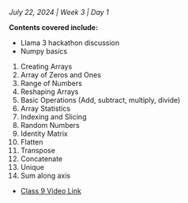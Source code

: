 _July 22, 2024 | Week 3 | Day 1_

**Contents covered include:**

- Llama 3 hackathon discussion
- Numpy basics
  
1. Creating Arrays
2. Array of Zeros and Ones
3. Range of Numbers
4. Reshaping Arrays
5. Basic Operations (Add, subtract, multiply, divide)
6. Array Statistics
7. Indexing and Slicing
8. Random Numbers
9. Identity Matrix
10. Flatten
11. Transpose
12. Concatenate
13. Unique
14. Sum along axis

- [Class 9 Video Link](https://www.facebook.com/iCodeguru/videos/503766618767054)

